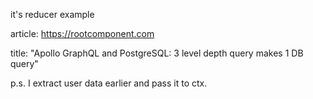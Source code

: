 
it's reducer example

article: https://rootcomponent.com

title: "Apollo GraphQL and PostgreSQL: 3 level depth query makes 1 DB query"

p.s. I extract user data earlier and pass it to ctx.
